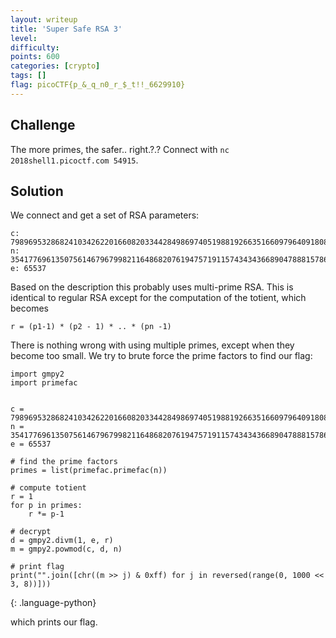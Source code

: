 ```yaml
---
layout: writeup
title: 'Super Safe RSA 3'
level:
difficulty:
points: 600
categories: [crypto]
tags: []
flag: picoCTF{p_&_q_n0_r_$_t!!_6629910}
---
```

## Challenge

The more primes, the safer.. right.?.? Connect with `nc
2018shell1.picoctf.com 54915`.

## Solution

We connect and get a set of RSA parameters:

    c: 798969532868241034262201660820334428498697405198819266351660979640918089698370850085963580823359953106591774105288828682672867652949613335290035360447893613465055031850950614550860391928155270420985614349302804909553389682874636771202896787415532131111854204772669056806821882162359339598288501623562730
    n: 3541776961350756146796799821164868207619475719115743434366890478881578624044753627501375811206039117157906709552318526962375639546716015765226846022541932426874729631398855600887631313842537323018023929885623095650914457879588746735283232366011283028664737579701177211757369241731005141006276936915308803
    e: 65537

Based on the description this probably uses multi-prime RSA. This is
identical to regular RSA except for the computation of the totient,
which becomes

    r = (p1-1) * (p2 - 1) * .. * (pn -1)

There is nothing wrong with using multiple primes, except when they
become too small. We try to brute force the prime factors to find our
flag:

    import gmpy2
    import primefac


    c = 798969532868241034262201660820334428498697405198819266351660979640918089698370850085963580823359953106591774105288828682672867652949613335290035360447893613465055031850950614550860391928155270420985614349302804909553389682874636771202896787415532131111854204772669056806821882162359339598288501623562730
    n = 3541776961350756146796799821164868207619475719115743434366890478881578624044753627501375811206039117157906709552318526962375639546716015765226846022541932426874729631398855600887631313842537323018023929885623095650914457879588746735283232366011283028664737579701177211757369241731005141006276936915308803
    e = 65537

    # find the prime factors
    primes = list(primefac.primefac(n))

    # compute totient
    r = 1
    for p in primes:
        r *= p-1

    # decrypt
    d = gmpy2.divm(1, e, r)
    m = gmpy2.powmod(c, d, n)

    # print flag
    print("".join([chr((m >> j) & 0xff) for j in reversed(range(0, 1000 << 3, 8))]))
{: .language-python}

which prints our flag.

